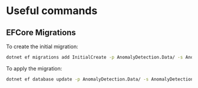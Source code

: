 # Useful commands

## EFCore Migrations

To create the initial migration:

```bash
dotnet ef migrations add InitialCreate -p AnomalyDetection.Data/ -s AnomalyDetection.Manager --context ManagerContext --output-dir ./Migrations/Sqlite
```

To apply the migration:

```bash
dotnet ef database update -p AnomalyDetection.Data/ -s AnomalyDetection.Manager
```